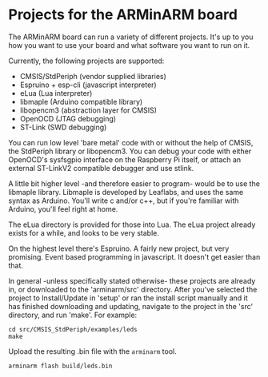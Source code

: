 Projects for the ARMinARM board
===============================

The ARMinARM board can run a variety of different projects. It's up to you how you want to use your board and what software you want to run on it.

Currently, the following projects are supported:

* CMSIS/StdPeriph (vendor supplied libraries)
* Espruino + esp-cli (javascript interpreter)
* eLua (Lua interpreter)
* libmaple (Arduino compatible library)
* libopencm3 (abstraction layer for CMSIS)
* OpenOCD (JTAG debugging)
* ST-Link (SWD debugging)

You can run low level 'bare metal' code with or without the help of CMSIS, the StdPeriph library or libopencm3. You can debug your code with either OpenOCD's sysfsgpio interface on the Raspberry Pi itself, or attach an external ST-LinkV2 compatible debugger and use stlink.

A little bit higher level -and therefore easier to program- would be to use the libmaple library. Libmaple is developed by Leaflabs, and uses the same syntax as Arduino. You'll write c and/or c++, but if you're familiar with Arduino, you'll feel right at home.

The eLua directory is provided for those into Lua. The eLua project already exists for a while, and looks to be very stable.

On the highest level there's Espruino. A fairly new project, but very promising. Event based programming in javascript. It doesn't get easier than that.

In general -unless specifically stated otherwise- these projects are already in, or downloaded to the 'arminarm/src' directory. After you've selected the project to Install/Update in 'setup' or ran the install script manually and it has finished downloading and updating, navigate to the project in the 'src' directory, and run 'make'. For example:

    cd src/CMSIS_StdPeriph/examples/leds
    make

Upload the resulting .bin file with the `arminarm` tool.

    arminarm flash build/leds.bin
